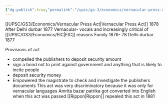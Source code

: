 ```yaml
---
{"dg-publish":true,"permalink":"/upsc/gs-3/economics/vernacular-press-act/","dgHomeLink":true,"dgPassFrontmatter":false}
---
```


[[UPSC/GS3/Economics/Vernacular Press Act|Vernacular Press Act]] 1878
After Delhi durbar 1877
Vernacular- vocals and increasingly critical of [[UPSC/GS3/Economics/EIC|EIC]]
reasons
Family 1876- 78
Delhi durbar 1877


Provisions of act
- compelled the publishers to deposit security amount 
- sign a bond not to print against government and anything that is likely to incite people
- deposit security money
- Empowered the magistrate to check and investigate the publishers documents
This act was very discriminatory because it was only for vernacular languages
Amrita bazar patrika got converted into English when this act was passed
[[Rippon|Rippon]] repealed this act in 1881